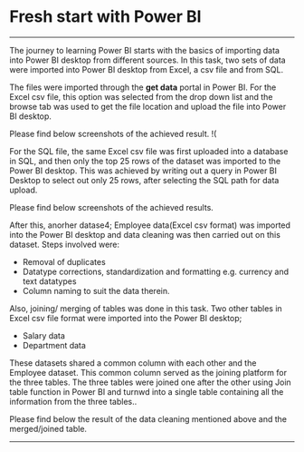 # Fresh start with Power BI

---
The journey to learning Power BI starts with the basics of importing data into Power BI desktop from different sources. In this task, two sets of data were imported into Power BI desktop from Excel, a csv file and from SQL.

The files were imported through the **get data** portal in Power BI. For the Excel csv file, this option was selected from the drop down list and the browse tab was used to get the file location and upload the file into Power BI desktop.

Please find below screenshots of the achieved result.
!(

For the SQL file, the same Excel csv file was first uploaded into a database in SQL, and then only the top 25 rows of the dataset was imported to the Power BI desktop. This was achieved by writing out a query in Power BI Desktop to select out only 25 rows, after selecting the SQL path for data upload.


Please find below screenshots of the achieved results.


After this, anorher datase4; Employee data(Excel csv format) was imported into the Power BI desktop and data cleaning was then carried out on this dataset. Steps involved were:
- Removal of duplicates
- Datatype corrections, standardization and formatting e.g. currency and text datatypes
- Column naming to suit the data therein.


Also, joining/ merging of tables was done in this task. Two other tables in Excel csv file format were imported into the Power BI desktop;
- Salary data 
- Department data 
  
These datasets shared a common column with each other and the Employee dataset. This common column served as the joining platform for the three tables.
The three tables were joined one after the other using Join table function in Power BI and turnwd into a single table containing all the information from the three tables..


Please find below the result of the data cleaning mentioned above and the merged/joined table.

---








